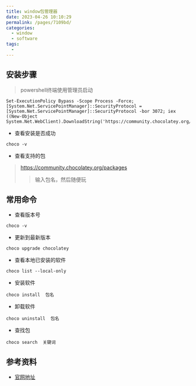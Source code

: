 ```yaml
---
title: window包管理器
date: 2023-04-26 10:10:29
permalink: /pages/7109bd/
categories:
  - window
  - software
tags:
  - 
---
```


## 安装步骤

> powershell终端使用管理员启动

```shell
Set-ExecutionPolicy Bypass -Scope Process -Force; [System.Net.ServicePointManager]::SecurityProtocol = [System.Net.ServicePointManager]::SecurityProtocol -bor 3072; iex ((New-Object System.Net.WebClient).DownloadString('https://community.chocolatey.org/install.ps1'))
```

* 查看安装是否成功

```shell
choco -v
```

* 查看支持的包

> <https://community.chocolatey.org/packages>
>> 输入包名，然后随便玩

## 常用命令

* 查看版本号

```shell
choco -v
```

* 更新到最新版本

```shell
choco upgrade chocolatey
```

* 查看本地已安装的软件

```shell
choco list --local-only

```

* 安装软件

```shell
choco install  包名

```

* 卸载软件

```shell
choco uninstall  包名

```

* 查找包

```shell
choco search  关键词
```

## 参考资料

* [官网地址](https://chocolatey.org/install)
